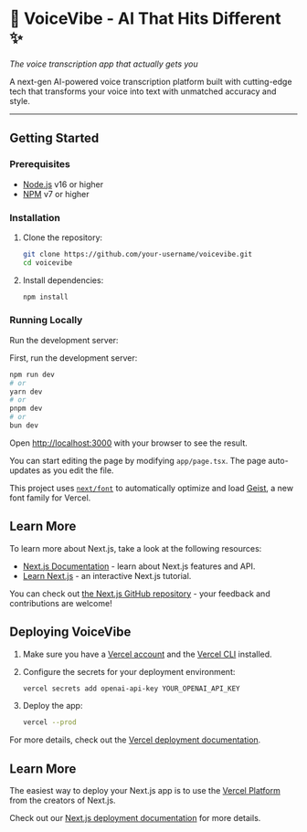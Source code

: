 # 🎤 VoiceVibe - AI That Hits Different ✨

*The voice transcription app that actually gets you*

A next-gen AI-powered voice transcription platform built with cutting-edge tech that transforms your voice into text with unmatched accuracy and style.

---

## Getting Started

### Prerequisites

- [Node.js](https://nodejs.org/) v16 or higher
- [NPM](https://www.npmjs.com/) v7 or higher

### Installation

1. Clone the repository:
   ```bash
   git clone https://github.com/your-username/voicevibe.git
   cd voicevibe
   ```
2. Install dependencies:
   ```bash
   npm install
   ```

### Running Locally

Run the development server:

First, run the development server:

```bash
npm run dev
# or
yarn dev
# or
pnpm dev
# or
bun dev
```

Open [http://localhost:3000](http://localhost:3000) with your browser to see the result.

You can start editing the page by modifying `app/page.tsx`. The page auto-updates as you edit the file.

This project uses [`next/font`](https://nextjs.org/docs/app/building-your-application/optimizing/fonts) to automatically optimize and load [Geist](https://vercel.com/font), a new font family for Vercel.

## Learn More

To learn more about Next.js, take a look at the following resources:

- [Next.js Documentation](https://nextjs.org/docs) - learn about Next.js features and API.
- [Learn Next.js](https://nextjs.org/learn) - an interactive Next.js tutorial.

You can check out [the Next.js GitHub repository](https://github.com/vercel/next.js) - your feedback and contributions are welcome!

## Deploying VoiceVibe

1. Make sure you have a [Vercel account](https://vercel.com/signup) and the [Vercel CLI](https://vercel.com/download) installed.

2. Configure the secrets for your deployment environment:
   ```bash
   vercel secrets add openai-api-key YOUR_OPENAI_API_KEY
   ```

3. Deploy the app:
   ```bash
   vercel --prod
   ```

For more details, check out the [Vercel deployment documentation](https://vercel.com/docs/concepts/deployments).

## Learn More

The easiest way to deploy your Next.js app is to use the [Vercel Platform](https://vercel.com/new?utm_medium=default-template&filter=next.js&utm_source=create-next-app&utm_campaign=create-next-app-readme) from the creators of Next.js.

Check out our [Next.js deployment documentation](https://nextjs.org/docs/app/building-your-application/deploying) for more details.
